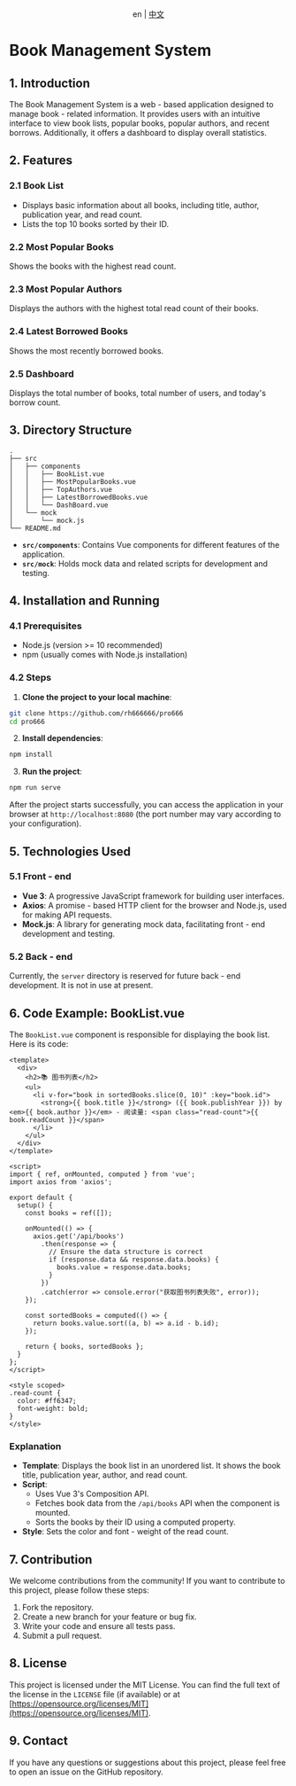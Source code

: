 <div align="center">
  en | <a href="docs/README_zh-CN.md">中文</a>
</div>

# Book Management System

## 1. Introduction
The Book Management System is a web - based application designed to manage book - related information. It provides users with an intuitive interface to view book lists, popular books, popular authors, and recent borrows. Additionally, it offers a dashboard to display overall statistics.

## 2. Features
### 2.1 Book List
- Displays basic information about all books, including title, author, publication year, and read count.
- Lists the top 10 books sorted by their ID.

### 2.2 Most Popular Books
Shows the books with the highest read count.

### 2.3 Most Popular Authors
Displays the authors with the highest total read count of their books.

### 2.4 Latest Borrowed Books
Shows the most recently borrowed books.

### 2.5 Dashboard
Displays the total number of books, total number of users, and today's borrow count.

## 3. Directory Structure
```
.
├── src
│   ├── components
│   │   ├── BookList.vue
│   │   ├── MostPopularBooks.vue
│   │   ├── TopAuthors.vue
│   │   ├── LatestBorrowedBooks.vue
│   │   └── DashBoard.vue
│   └── mock
│       └── mock.js
└── README.md
```
- **`src/components`**: Contains Vue components for different features of the application.
- **`src/mock`**: Holds mock data and related scripts for development and testing.

## 4. Installation and Running
### 4.1 Prerequisites
- Node.js (version >= 10 recommended)
- npm (usually comes with Node.js installation)

### 4.2 Steps
1. **Clone the project to your local machine**:
```bash
git clone https://github.com/rh666666/pro666
cd pro666
```
2. **Install dependencies**:
```bash
npm install
```
3. **Run the project**:
```bash
npm run serve
```
After the project starts successfully, you can access the application in your browser at `http://localhost:8080` (the port number may vary according to your configuration).

## 5. Technologies Used
### 5.1 Front - end
- **Vue 3**: A progressive JavaScript framework for building user interfaces.
- **Axios**: A promise - based HTTP client for the browser and Node.js, used for making API requests.
- **Mock.js**: A library for generating mock data, facilitating front - end development and testing.

### 5.2 Back - end
Currently, the `server` directory is reserved for future back - end development. It is not in use at present.

## 6. Code Example: BookList.vue
The `BookList.vue` component is responsible for displaying the book list. Here is its code:
```vue
<template>
  <div>
    <h2>📚 图书列表</h2>
    <ul>
      <li v-for="book in sortedBooks.slice(0, 10)" :key="book.id">
        <strong>{{ book.title }}</strong> ({{ book.publishYear }}) by <em>{{ book.author }}</em> - 阅读量: <span class="read-count">{{ book.readCount }}</span>
      </li>
    </ul>
  </div>
</template>

<script>
import { ref, onMounted, computed } from 'vue';
import axios from 'axios';

export default {
  setup() {
    const books = ref([]);

    onMounted(() => {
      axios.get('/api/books') 
        .then(response => {
          // Ensure the data structure is correct
          if (response.data && response.data.books) {
            books.value = response.data.books;
          }
        })
        .catch(error => console.error("获取图书列表失败", error));
    });

    const sortedBooks = computed(() => {
      return books.value.sort((a, b) => a.id - b.id);
    });

    return { books, sortedBooks };
  }
};
</script>

<style scoped>
.read-count {
  color: #ff6347;
  font-weight: bold;
}
</style>
```
### Explanation
- **Template**: Displays the book list in an unordered list. It shows the book title, publication year, author, and read count.
- **Script**:
  - Uses Vue 3's Composition API.
  - Fetches book data from the `/api/books` API when the component is mounted.
  - Sorts the books by their ID using a computed property.
- **Style**: Sets the color and font - weight of the read count.

## 7. Contribution
We welcome contributions from the community! If you want to contribute to this project, please follow these steps:
1. Fork the repository.
2. Create a new branch for your feature or bug fix.
3. Write your code and ensure all tests pass.
4. Submit a pull request.

## 8. License
This project is licensed under the MIT License. You can find the full text of the license in the `LICENSE` file (if available) or at [https://opensource.org/licenses/MIT](https://opensource.org/licenses/MIT).

## 9. Contact
If you have any questions or suggestions about this project, please feel free to open an issue on the GitHub repository.